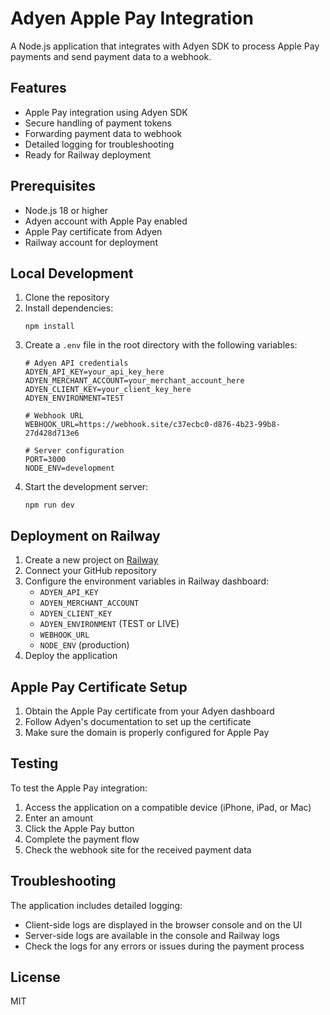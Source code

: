 # Adyen Apple Pay Integration

A Node.js application that integrates with Adyen SDK to process Apple Pay payments and send payment data to a webhook.

## Features

- Apple Pay integration using Adyen SDK
- Secure handling of payment tokens
- Forwarding payment data to webhook
- Detailed logging for troubleshooting
- Ready for Railway deployment

## Prerequisites

- Node.js 18 or higher
- Adyen account with Apple Pay enabled
- Apple Pay certificate from Adyen
- Railway account for deployment

## Local Development

1. Clone the repository
2. Install dependencies:
   ```
   npm install
   ```
3. Create a `.env` file in the root directory with the following variables:
   ```
   # Adyen API credentials
   ADYEN_API_KEY=your_api_key_here
   ADYEN_MERCHANT_ACCOUNT=your_merchant_account_here
   ADYEN_CLIENT_KEY=your_client_key_here
   ADYEN_ENVIRONMENT=TEST
   
   # Webhook URL
   WEBHOOK_URL=https://webhook.site/c37ecbc0-d876-4b23-99b8-27d428d713e6
   
   # Server configuration
   PORT=3000
   NODE_ENV=development
   ```
4. Start the development server:
   ```
   npm run dev
   ```

## Deployment on Railway

1. Create a new project on [Railway](https://railway.app/)
2. Connect your GitHub repository
3. Configure the environment variables in Railway dashboard:
   - `ADYEN_API_KEY`
   - `ADYEN_MERCHANT_ACCOUNT`
   - `ADYEN_CLIENT_KEY`
   - `ADYEN_ENVIRONMENT` (TEST or LIVE)
   - `WEBHOOK_URL`
   - `NODE_ENV` (production)
4. Deploy the application

## Apple Pay Certificate Setup

1. Obtain the Apple Pay certificate from your Adyen dashboard
2. Follow Adyen's documentation to set up the certificate
3. Make sure the domain is properly configured for Apple Pay

## Testing

To test the Apple Pay integration:
1. Access the application on a compatible device (iPhone, iPad, or Mac)
2. Enter an amount
3. Click the Apple Pay button
4. Complete the payment flow
5. Check the webhook site for the received payment data

## Troubleshooting

The application includes detailed logging:
- Client-side logs are displayed in the browser console and on the UI
- Server-side logs are available in the console and Railway logs
- Check the logs for any errors or issues during the payment process

## License

MIT 